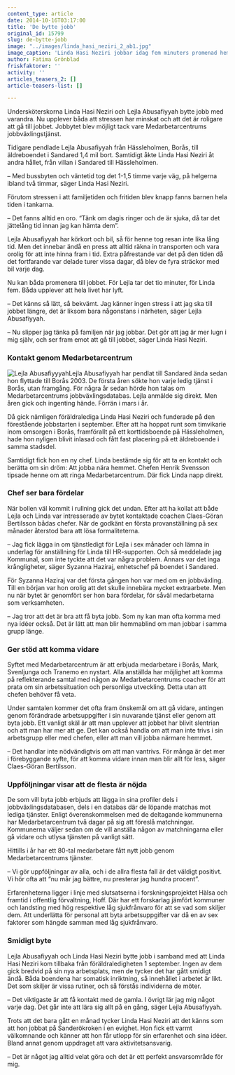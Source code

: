 ```yaml
---
content_type: article
date: 2014-10-16T03:17:00
title: 'De bytte jobb'
original_id: 15799
slug: de-bytte-jobb
image: "../images/linda_hasi_neziri_2_ab1.jpg"
image_caption: 'Linda Hasi Neziri jobbar idag fem minuters promenad hemifrån, mot den tidigare resvägen på en dryg timme. Det har gjort det lättare att hinna med vardagen med barn och familj.  '
author: Fatima Grönblad
friskfaktorer: ''
activity: ''
articles_teasers_2: []
article-teasers-list: []

---
```


Undersköterskorna Linda Hasi Neziri och Lejla Abusafiyyah bytte jobb med varandra. Nu upplever båda att stressen har minskat och att det är roligare att gå till jobbet. Jobbytet blev möjligt tack vare Medarbetarcentrums jobbväxlingstjänst.

Tidigare pendlade Lejla Abusafiyyah från Hässleholmen, Borås, till äldreboendet i Sandared 1,4 mil bort. Samtidigt åkte Linda Hasi Neziri åt andra hållet, från villan i Sandared till Hässleholmen.

– Med bussbyten och väntetid tog det 1-1,5 timme varje väg, på helgerna ibland två timmar, säger Linda Hasi Neziri.

Förutom stressen i att familjetiden och fritiden blev knapp fanns barnen hela tiden i tankarna.

– Det fanns alltid en oro. “Tänk om dagis ringer och de är sjuka, då tar det jättelång tid innan jag kan hämta dem”.

Lejla Abusafiyyah har körkort och bil, så för henne tog resan inte lika lång tid. Men det innebar ändå en press att alltid räkna in transporten och vara orolig för att inte hinna fram i tid. Extra påfrestande var det på den tiden då det fortfarande var delade turer vissa dagar, då blev de fyra sträckor med bil varje dag.

Nu kan båda promenera till jobbet. För Lejla tar det tio minuter, för Linda fem. Båda upplever att hela livet har lyft.

– Det känns så lätt, så bekvämt. Jag känner ingen stress i att jag ska till jobbet längre, det är liksom bara någonstans i närheten, säger Lejla Abusafiyyah.

– Nu slipper jag tänka på familjen när jag jobbar. Det gör att jag är mer lugn i mig själv, och ser fram emot att gå till jobbet, säger Linda Hasi Neziri.

### Kontakt genom Medarbetarcentrum

![Lejla Abusafiyyyah](https://www.suntarbetsliv.se/wp-content/uploads/2014/10/lejla_abusafiyyah_ab200x300-1.jpg)Lejla Abusafiyyah har pendlat till Sandared ända sedan hon flyttade till Borås 2003. De första åren sökte hon varje ledig tjänst i Borås, utan framgång. För några år sedan hörde hon talas om Medarbetarcentrums jobbväxlingsdatabas. Lejla anmälde sig direkt. Men åren gick och ingenting hände. Förrän i mars i år.

Då gick nämligen föräldralediga Linda Hasi Neziri och funderade på den förestående jobbstarten i september. Efter att ha hoppat runt som timvikarie inom omsorgen i Borås, framförallt på ett korttidsboende på Hässleholmen, hade hon nyligen blivit inlasad och fått fast placering på ett äldreboende i samma stadsdel.

Samtidigt fick hon en ny chef. Linda bestämde sig för att ta en kontakt och berätta om sin dröm: Att jobba nära hemmet. Chefen Henrik Svensson tipsade henne om att ringa Medarbetarcentrum. Där fick Linda napp direkt.

### Chef ser bara fördelar

När bollen väl kommit i rullning gick det undan. Efter att ha kollat att både Lejla och Linda var intresserade av bytet kontaktade coachen Claes-Göran Bertilsson bådas chefer. När de godkänt en första provanställning på sex månader återstod bara att lösa formaliteterna.

– Jag fick lägga in om tjänstledigt för Lejla i sex månader och lämna in underlag för anställning för Linda till HR-supporten. Och så meddelade jag Kommunal, som inte tyckte att det var några problem. Annars var det inga krångligheter, säger Syzanna Haziraj, enhetschef på boendet i Sandared.

För Syzanna Haziraj var det första gången hon var med om en jobbväxling. Till en början var hon orolig att det skulle innebära mycket extraarbete. Men nu när bytet är genomfört ser hon bara fördelar, för såväl medarbetarna som verksamheten.

– Jag tror att det är bra att få byta jobb. Som ny kan man ofta komma med nya idéer också. Det är lätt att man blir hemmablind om man jobbar i samma grupp länge.

### Ger stöd att komma vidare

Syftet med Medarbetarcentrum är att erbjuda medarbetare i Borås, Mark, Svenljunga och Tranemo en nystart. Alla anställda har möjlighet att komma på reflekterande samtal med någon av Medarbetarcentrums coacher för att prata om sin arbetssituation och personliga utveckling. Detta utan att chefen behöver få veta.

Under samtalen kommer det ofta fram önskemål om att gå vidare, antingen genom förändrade arbetsuppgifter i sin nuvarande tjänst eller genom att byta jobb. Ett vanligt skäl är att man upplever att jobbet har blivit slentrian och att man har mer att ge. Det kan också handla om att man inte trivs i sin arbetsgrupp eller med chefen, eller att man vill jobba närmare hemmet.

– Det handlar inte nödvändigtvis om att man vantrivs. För många är det mer i förebyggande syfte, för att komma vidare innan man blir allt för less, säger Claes-Göran Bertilsson.

### Uppföljningar visar att de flesta är nöjda

De som vill byta jobb erbjuds att lägga in sina profiler dels i jobbväxlingsdatabasen, dels i en databas där de löpande matchas mot lediga tjänster. Enligt överenskommelsen med de deltagande kommunerna har Medarbetarcentrum två dagar på sig att föreslå matchningar. Kommunerna väljer sedan om de vill anställa någon av matchningarna eller gå vidare och utlysa tjänsten på vanligt sätt.

Hittills i år har ett 80-tal medarbetare fått nytt jobb genom Medarbetarcentrums tjänster.

– Vi gör uppföljningar av alla, och i de allra flesta fall är det väldigt positivt. Vi hör ofta att “nu mår jag bättre, nu presterar jag hundra procent”.

Erfarenheterna ligger i linje med slutsatserna i forskningsprojektet Hälsa och framtid i offentlig förvaltning, Hoff. Där har ett forskarlag jämfört kommuner och landsting med hög respektive låg sjukfrånvaro för att se vad som skiljer dem. Att underlätta för personal att byta arbetsuppgifter var då en av sex faktorer som hängde samman med låg sjukfrånvaro.

### Smidigt byte

Lejla Abusafiyyah och Linda Hasi Neziri bytte jobb i samband med att Linda Hasi Neziri kom tillbaka från föräldraledigheten 1 september. Ingen av dem gick bredvid på sin nya arbetsplats, men de tycker det har gått smidigt ändå. Båda boendena har somatisk inriktning, så innehållet i arbetet är likt. Det som skiljer är vissa rutiner, och så förstås individerna de möter.

– Det viktigaste är att få kontakt med de gamla. I övrigt lär jag mig något varje dag. Det går inte att lära sig allt på en gång, säger Lejla Abusafiyyah.

Trots att det bara gått en månad tycker Linda Hasi Neziri att det känns som att hon jobbat på Sanderökroken i en evighet. Hon fick ett varmt välkomnande och känner att hon får utlopp för sin erfarenhet och sina idéer. Bland annat genom uppdraget att vara aktivitetsansvarig.

– Det är något jag alltid velat göra och det är ett perfekt ansvarsområde för mig.

